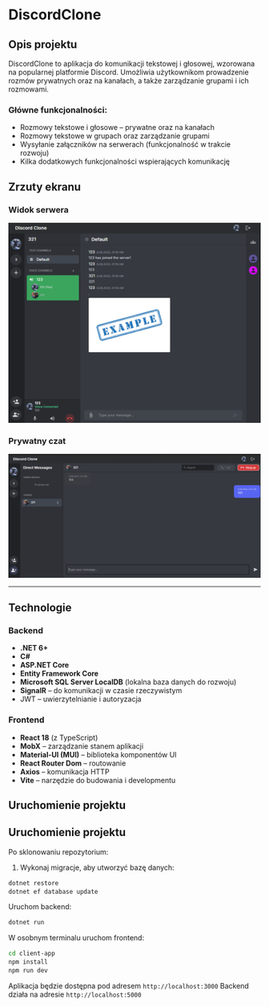 # DiscordClone

## Opis projektu  
DiscordClone to aplikacja do komunikacji tekstowej i głosowej, wzorowana na popularnej platformie Discord. Umożliwia użytkownikom prowadzenie rozmów prywatnych oraz na kanałach, a także zarządzanie grupami i ich rozmowami.  

### Główne funkcjonalności:
- Rozmowy tekstowe i głosowe – prywatne oraz na kanałach  
- Rozmowy tekstowe w grupach oraz zarządzanie grupami  
- Wysyłanie załączników na serwerach (funkcjonalność w trakcie rozwoju)  
- Kilka dodatkowych funkcjonalności wspierających komunikację  

## Zrzuty ekranu

### Widok serwera  
![Widok serwera](./Images/server.png)

### Prywatny czat  
![Prywatny czat](./Images/private-chat.png)

---

## Technologie

### Backend  
- **.NET 6+**  
- **C#**  
- **ASP.NET Core**  
- **Entity Framework Core**  
- **Microsoft SQL Server LocalDB** (lokalna baza danych do rozwoju)  
- **SignalR** – do komunikacji w czasie rzeczywistym  
- JWT – uwierzytelnianie i autoryzacja  

### Frontend  
- **React 18** (z TypeScript)  
- **MobX** – zarządzanie stanem aplikacji  
- **Material-UI (MUI)** – biblioteka komponentów UI  
- **React Router Dom** – routowanie  
- **Axios** – komunikacja HTTP  
- **Vite** – narzędzie do budowania i developmentu  


## Uruchomienie projektu

## Uruchomienie projektu

Po sklonowaniu repozytorium:

1. Wykonaj migracje, aby utworzyć bazę danych:

```bash
dotnet restore
dotnet ef database update
```

Uruchom backend:

```bash
dotnet run
```
W osobnym terminalu uruchom frontend:

```bash
cd client-app
npm install
npm run dev
```

Aplikacja będzie dostępna pod adresem `http://localhost:3000`
Backend działa na adresie `http://localhost:5000`
